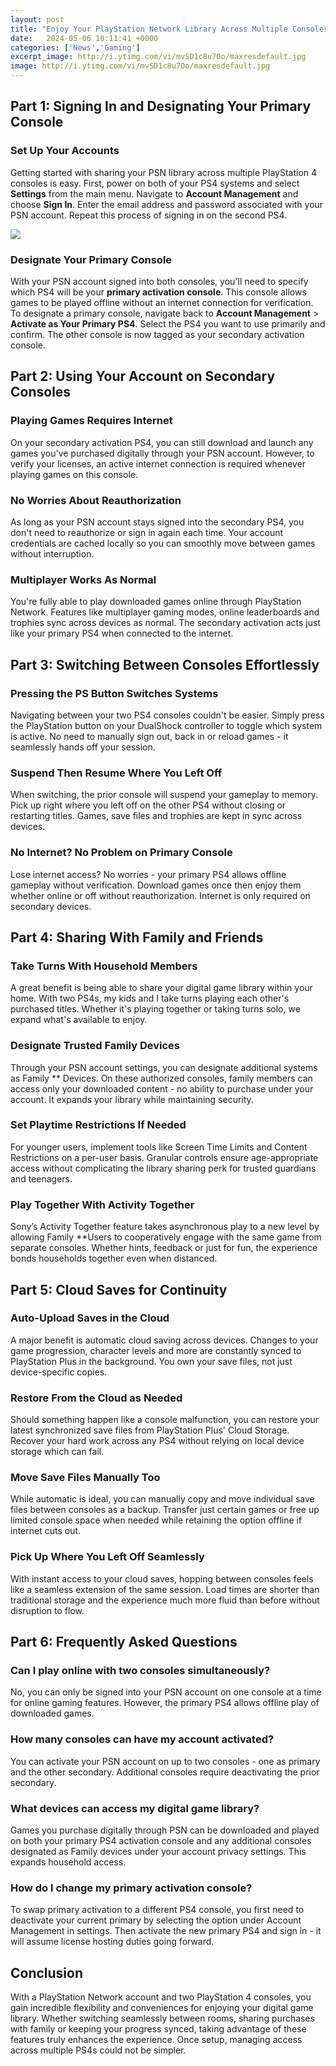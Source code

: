 ```yaml
---
layout: post
title: "Enjoy Your PlayStation Network Library Across Multiple Consoles"
date:   2024-05-06 10:11:41 +0000
categories: ['News','Gaming']
excerpt_image: http://i.ytimg.com/vi/mvSD1c8u7Oo/maxresdefault.jpg
image: http://i.ytimg.com/vi/mvSD1c8u7Oo/maxresdefault.jpg
---
```


## Part 1: Signing In and Designating Your Primary Console
### Set Up Your Accounts
Getting started with sharing your PSN library across multiple PlayStation 4 consoles is easy. First, power on both of your PS4 systems and select **Settings** from the main menu. Navigate to **Account Management** and choose **Sign In**. Enter the email address and password associated with your PSN account. Repeat this process of signing in on the second PS4. 

![](http://s3.amazonaws.com/digitaltrends-uploads-prod/2018/01/20180110123058.jpg)
### Designate Your Primary Console
With your PSN account signed into both consoles, you'll need to specify which PS4 will be your **primary activation console**. This console allows games to be played offline without an internet connection for verification. To designate a primary console, navigate back to **Account Management** > **Activate as Your Primary PS4**. Select the PS4 you want to use primarily and confirm. The other console is now tagged as your secondary activation console.
## Part 2: Using Your Account on Secondary Consoles
### Playing Games Requires Internet
On your secondary activation PS4, you can still download and launch any games you've purchased digitally through your PSN account. However, to verify your licenses, an active internet connection is required whenever playing games on this console. 
### No Worries About Reauthorization  
As long as your PSN account stays signed into the secondary PS4, you don't need to reauthorize or sign in again each time. Your account credentials are cached locally so you can smoothly move between games without interruption.
### Multiplayer Works As Normal
You're fully able to play downloaded games online through PlayStation Network. Features like multiplayer gaming modes, online leaderboards and trophies sync across devices as normal. The secondary activation acts just like your primary PS4 when connected to the internet.
## Part 3: Switching Between Consoles Effortlessly
### Pressing the PS Button Switches Systems
Navigating between your two PS4 consoles couldn't be easier. Simply press the PlayStation button on your DualShock controller to toggle which system is active. No need to manually sign out, back in or reload games - it seamlessly hands off your session.
### Suspend Then Resume Where You Left Off  
When switching, the prior console will suspend your gameplay to memory. Pick up right where you left off on the other PS4 without closing or restarting titles. Games, save files and trophies are kept in sync across devices.
### No Internet? No Problem on Primary Console
Lose internet access? No worries - your primary PS4 allows offline gameplay without verification. Download games once then enjoy them whether online or off without reauthorization. Internet is only required on secondary devices.
## Part 4: Sharing With Family and Friends 
### Take Turns With Household Members
A great benefit is being able to share your digital game library within your home. With two PS4s, my kids and I take turns playing each other's purchased titles. Whether it's playing together or taking turns solo, we expand what's available to enjoy.
### Designate Trusted Family Devices
Through your PSN account settings, you can designate additional systems as Family ** Devices. On these authorized consoles, family members can access only your downloaded content - no ability to purchase under your account. It expands your library while maintaining security. 
### Set Playtime Restrictions If Needed  
For younger users, implement tools like Screen Time Limits and Content Restrictions on a per-user basis. Granular controls ensure age-appropriate access without complicating the library sharing perk for trusted guardians and teenagers. 
### Play Together With Activity Together
Sony’s Activity Together feature takes asynchronous play to a new level by allowing Family **Users to cooperatively engage with the same game from separate consoles. Whether hints, feedback or just for fun, the experience bonds households together even when distanced.
## Part 5: Cloud Saves for Continuity
### Auto-Upload Saves in the Cloud
A major benefit is automatic cloud saving across devices. Changes to your game progression, character levels and more are constantly synced to PlayStation Plus in the background. You own your save files, not just device-specific copies.
### Restore From the Cloud as Needed  
Should something happen like a console malfunction, you can restore your latest synchronized save files from PlayStation Plus' Cloud Storage. Recover your hard work across any PS4 without relying on local device storage which can fail.
### Move Save Files Manually Too
While automatic is ideal, you can manually copy and move individual save files between consoles as a backup. Transfer just certain games or free up limited console space when needed while retaining the option offline if internet cuts out. 
### Pick Up Where You Left Off Seamlessly
With instant access to your cloud saves, hopping between consoles feels like a seamless extension of the same session. Load times are shorter than traditional storage and the experience much more fluid than before without disruption to flow.
## Part 6: Frequently Asked Questions
### Can I play online with two consoles simultaneously?  
No, you can only be signed into your PSN account on one console at a time for online gaming features. However, the primary PS4 allows offline play of downloaded games.
### How many consoles can have my account activated?  
You can activate your PSN account on up to two consoles - one as primary and the other secondary. Additional consoles require deactivating the prior secondary.
### What devices can access my digital game library?
Games you purchase digitally through PSN can be downloaded and played on both your primary PS4 activation console and any additional consoles designated as Family devices under your account privacy settings. This expands household access.
### How do I change my primary activation console?  
To swap primary activation to a different PS4 console, you first need to deactivate your current primary by selecting the option under Account Management in settings. Then activate the new primary PS4 and sign in - it will assume license hosting duties going forward.
## Conclusion
With a PlayStation Network account and two PlayStation 4 consoles, you gain incredible flexibility and conveniences for enjoying your digital game library. Whether switching seamlessly between rooms, sharing purchases with family or keeping your progress synced, taking advantage of these features truly enhances the experience. Once setup, managing access across multiple PS4s could not be simpler.